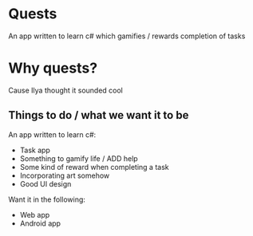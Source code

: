 # Quests
An app written to learn c# which gamifies / rewards completion of tasks

# Why quests?
Cause Ilya thought it sounded cool

## Things to do / what we want it to be

An app written to learn c#:

- Task app
- Something to gamify life / ADD help
- Some kind of reward when completing a task
- Incorporating art somehow
- Good UI design

Want it in the following:

- Web app
- Android app